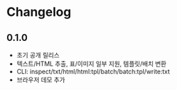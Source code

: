# Changelog

## 0.1.0
- 초기 공개 릴리스
- 텍스트/HTML 추출, 표/이미지 일부 지원, 템플릿/배치 변환
- CLI: inspect/txt/html/html:tpl/batch/batch:tpl/write:txt
- 브라우저 데모 추가
